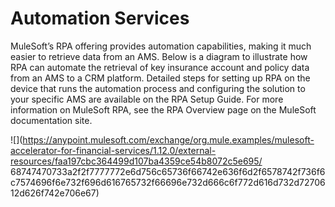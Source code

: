 # Automation Services

MuleSoft’s RPA offering provides automation capabilities, making it much easier to retrieve data from an AMS.  Below is a diagram to illustrate how RPA can automate the retrieval of key insurance account and policy data from an AMS to a CRM platform.  Detailed steps for setting up RPA on the device that runs the automation process and configuring the solution to your specific AMS are available on the RPA Setup Guide. For more information on MuleSoft RPA, see the RPA Overview page on the MuleSoft documentation site.

![](https://anypoint.mulesoft.com/exchange/org.mule.examples/mulesoft-accelerator-for-financial-services/1.12.0/external-resources/faa197cbc364499d107ba4359ce54b8072c5e695/
68747470733a2f2f7777772e6d756c65736f66742e636f6d2f6578742f736f6c7574696f6e732f696d616765732f66696e732d666c6f772d616d732d7270612d626f742e706e67)